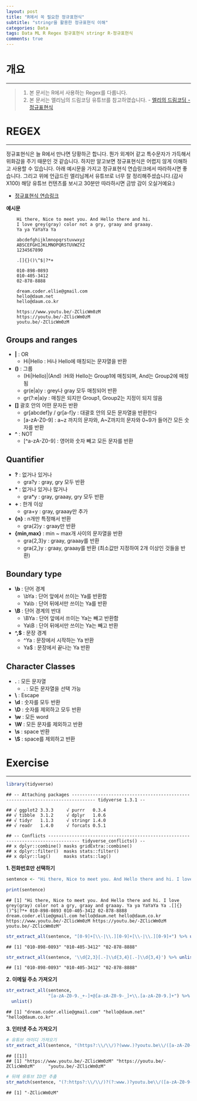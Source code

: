 ```yaml
---  
layout: post  
title: "R에서 꼭 필요한 정규표현식"
subtitle: "stringr을 활용한 정규표현식 이해"  
categories: Data
tags: Data ML R Regex 정규표현식 stringr R-정규표현식
comments: true  
---  
```


# 개요

---

> 1. 본 문서는 R에서 사용하는 Regex를 다룹니다.
> 2. 본 문서는 엘리님의 드림코딩 유튜브를 참고하였습니다. - [엘리의 드림코딩 - 정규표현식](https://www.youtube.com/watch?v=t3M6toIflyQ)

# REGEX

---

정규표현식은 늘 R에서 만나면 당황하곤 합니다. 뭔가 외계어 같고 특수문자가 가득해서 위화감을 주기 때문인 것 같습니다. 하지만 알고보면 정규표현식은 어렵지 않게 이해하고 사용할 수 있습니다. 아래 예시문을 가지고  정규표현식 연습링크에서 따라하시면 좋습니다. 그리고 위에 언급드린 엘리님께서 유튜브로 너무 잘 정리해주셨습니다.(감사X100) 해당 유튜브 컨텐츠를 보시고 30분만 따라하시면 금방 감이 오실거예요:)

- [정규표현식 연습링크](https://regexr.com/5mhou)


**예시문**

        Hi there, Nice to meet you. And Hello there and hi.
        I love grey(gray) color not a gry, graay and graaay.
        Ya ya YaYaYa Ya
        
        abcdefghijklmnopqrstuvwxyz
        ABSCEFGHIJKLMNOPQRSTUVWZYZ
        1234567890
        
        .[]{}()\^$|?*+
        
        010-898-0893
        010-405-3412
        02-878-8888
        
        dream.coder.ellie@gmail.com
        hello@daum.net
        hello@daum.co.kr
        
        https://www.youtu.be/-ZClicWm0zM
        https://youtu.be/-ZClicWm0zM
        youtu.be/-ZClicWm0zM



## Groups and ranges

-   **\|** : OR
    -   Hi\|Hello : Hi나 Hello에 매칭되는 문자열을 반환
-   **()** : 그룹
    -   (Hi\|Hello)\|(And) :Hi와 Hello는 Group1에 매칭되며, And는
        Group2에 매칭됨
    -   gr(e\|a)y : grey나 gray 모두 매칭되어 반환
    -   gr(?:e\|a)y : 매칭은 되지만 Group1, Group2는 지정이 되지 않음
-   **\[\]** 괄호 안의 어떤 문자든 반환
    -   gr[abcdef]y / gr[a-f]y : 대괄호 안의 모든 문자열을 반환한다
    -   [a-zA-Z0-9] : a~z 까지의 문자와, A~Z까지의 문자와 0~9가
        들어간 모든 숫자를 반환
-   **^** : NOT
    -   [^a-zA-Z0-9] : 영어와 숫자 빼고 모든 문자를 반환

## Quantifier

-   **?** : 없거나 있거나
    -   gra?y : gray, gry 모두 반환
-   **\*** : 없거나 있거나 많거나
    -   gra\*y : gray, graaay, gry 모두 반환
-   **+** : 한개 이상
    -   gra+y : gray, graaay만 추가
-   **{n}** : n개만 특정해서 반환
    -   gra{2}y : graay만 반환
-   **{min,max}** : min \~ max개 사이의 문자열을 반환
    -   gra{2,3}y : graay, graaay를 반환
    -   gra{2,}y : graay, graaay를 반환 (최소값만 지정하여 2개 이상인
        것들을 반환)

## Boundary type

-   **\\b** : 단어 경계
    -   \\bYa : 단어 앞에서 쓰이는 Ya를 반환함
    -   Ya\\b : 단어 뒤에서만 쓰이는 Ya를 반환
-   **\\B** : 단어 경계의 반대
    -   \\BYa : 단어 앞에서 쓰이는 Ya는 빼고 반환함
    -   Ya\\B : 단어 뒤에서만 쓰이는 Ya는 빼고 반환
-   **^,$** : 문장 경계
    -   ^Ya : 문장에서 시작하는 Ya 반환
    -   Ya$ : 문장에서 끝나는 Ya 반환

## Character Classes

-   **.** : 모든 문자열
    -   . : 모든 문자열을 선택 가능
-   **\\** : Escape
-   **\\d** : 숫자를 모두 반환
-   **\\D** : 숫자를 제외하고 모두 반환
-   **\\w** : 모든 word
-   **\\W** : 모든 문자를 제외하고 반환
-   **\\s** : space 반환
-   **\\S** : space를 제외하고 반환

# Exercise

---


``` r
library(tidyverse)
```

    ## -- Attaching packages ------------------------------------------------------------------------------- tidyverse 1.3.1 --

    ## √ ggplot2 3.3.3     √ purrr   0.3.4
    ## √ tibble  3.1.2     √ dplyr   1.0.6
    ## √ tidyr   1.1.3     √ stringr 1.4.0
    ## √ readr   1.4.0     √ forcats 0.5.1

    ## -- Conflicts ---------------------------------------------------------------------------------- tidyverse_conflicts() --
    ## x dplyr::combine() masks gridExtra::combine()
    ## x dplyr::filter()  masks stats::filter()
    ## x dplyr::lag()     masks stats::lag()

**1.  전화번호만 선택하기**

``` r
sentence <- "Hi there, Nice to meet you. And Hello there and hi. I love grey(gray) color not a gry, graay and graaay. Ya ya YaYaYa Ya .[]{}()^$|?*+ 010-898-0893 010-405-3412 02-878-8888 dream.coder.ellie@gmail.com hello@daum.net hello@daum.co.kr  https://www.youtu.be/-ZClicWm0zM https://youtu.be/-ZClicWm0zM youtu.be/-ZClicWm0zM"

print(sentence)
```

    ## [1] "Hi there, Nice to meet you. And Hello there and hi. I love grey(gray) color not a gry, graay and graaay. Ya ya YaYaYa Ya .[]{}()^$|?*+ 010-898-0893 010-405-3412 02-878-8888 dream.coder.ellie@gmail.com hello@daum.net hello@daum.co.kr  https://www.youtu.be/-ZClicWm0zM https://youtu.be/-ZClicWm0zM youtu.be/-ZClicWm0zM"

``` r
str_extract_all(sentence, "[0-9]+[\\-|\\.][0-9]+[\\-|\\.][0-9]+") %>% unlist()
```

    ## [1] "010-898-0893" "010-405-3412" "02-878-8888"

``` r
str_extract_all(sentence, '\\d{2,3}[.-]\\d{3,4}[.-]\\d{3,4}') %>% unlist()
```

    ## [1] "010-898-0893" "010-405-3412" "02-878-8888"

**2.  이메일 주소 가져오기**

``` r
str_extract_all(sentence,
                "[a-zA-Z0-9._+-]+@[a-zA-Z0-9-_]+\\.[a-zA-Z0-9.]+") %>% 
  unlist()
```

    ## [1] "dream.coder.ellie@gmail.com" "hello@daum.net"              "hello@daum.co.kr"

**3.  인터넷 주소 가져오기**

``` r
# 유튜브 아이디 가져오기
str_extract_all(sentence, "(https?:\\/\\/)?(www.)?youtu.be\\/([a-zA-Z0-9-]+)")
```

    ## [[1]]
    ## [1] "https://www.youtu.be/-ZClicWm0zM" "https://youtu.be/-ZClicWm0zM"     "youtu.be/-ZClicWm0zM"

``` r
# 뒤에 유튜브 ID만 추출
str_match(sentence, "(?:https?:\\/\\/)?(?:www.)?youtu.be\\/([a-zA-Z0-9-]+)") %>% .[2]
```

    ## [1] "-ZClicWm0zM"

